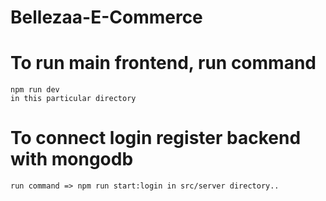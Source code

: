 # Bellezaa-E-Commerce

# To run main frontend, run command 
    npm run dev
    in this particular directory

# To connect login register backend with mongodb
    run command => npm run start:login in src/server directory..